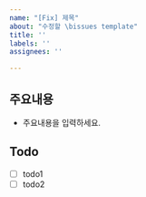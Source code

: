 ```yaml
---
name: "[Fix] 제목"
about: "수정할 \bissues template"
title: ''
labels: ''
assignees: ''

---
```


## 주요내용
- 주요내용을 입력하세요.

## Todo
- [ ] todo1
- [ ] todo2
